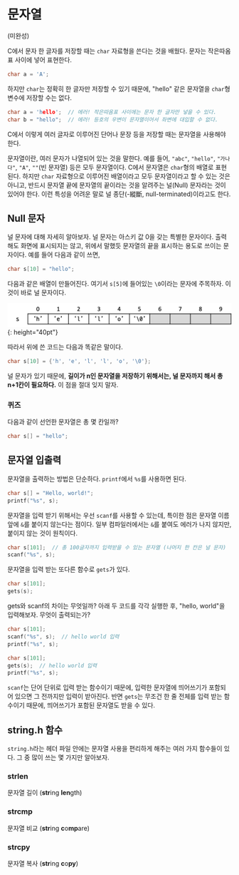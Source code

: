# 문자열

(미완성)

C에서 문자 한 글자를 저장할 때는 `char` 자료형을 쓴다는 것을 배웠다. 문자는 작은따옴표 사이에 넣어 표현한다.

```c++
char a = 'A';
```

하지만 `char`는 정확히 한 글자만 저장할 수 있기 때문에, "hello" 같은 문자열을 `char`형 변수에 저장할 수는 없다.

```c++
char a = 'hello';  // 에러! 작은따옴표 사이에는 문자 한 글자만 넣을 수 있다.
char b = "hello";  // 에러! 등호의 우변이 문자열이어서 좌변에 대입할 수 없다.
```

C에서 이렇게 여러 글자로 이루어진 단어나 문장 등을 저장할 때는 문자열을 사용해야 한다.

문자열이란, 여러 문자가 나열되어 있는 것을 말한다. 예를 들어, `"abc"`, `"hello"`, `"가나다"`, `"A"`, `""`(빈 문자열) 등은 모두 문자열이다. C에서 문자열은 `char`형의 배열로 표현된다. 하지만 `char` 자료형으로 이루어진 배열이라고 모두 문자열이라고 할 수 있는 것은 아니고, 반드시 문자열 끝에 문자열의 끝이라는 것을 알려주는 널(Null) 문자라는 것이 있어야 한다. 이런 특성을 어려운 말로 널 종단(-縱斷, null-terminated)이라고도 한다.

## Null 문자

널 문자에 대해 자세히 알아보자. 널 문자는 아스키 값 0을 갖는 특별한 문자이다. 출력해도 화면에 표시되지는 않고, 위에서 말했듯 문자열의 끝을 표시하는 용도로 쓰이는 문자이다. 예를 들어 다음과 같이 쓰면,

```c++
char s[10] = "hello";
```

다음과 같은 배열이 만들어진다. 여기서 `s[5]`에 들어있는 `\0`이라는 문자에 주목하자. 이것이 바로 널 문자이다.

![문자열](resources/string_ex.png){: height="40pt"}

따라서 위에 쓴 코드는 다음과 똑같은 말이다.

```c++
char s[10] = {'h', 'e', 'l', 'l', 'o', '\0'};
```

널 문자가 있기 때문에, **길이가 n인 문자열을 저장하기 위해서는, 널 문자까지 해서 총 n+1칸이 필요하다.** 이 점을 절대 잊지 말자.

### 퀴즈

다음과 같이 선언한 문자열은 총 몇 칸일까?

```c++
char s[] = "hello";
```

## 문자열 입출력

문자열을 출력하는 방법은 단순하다. `printf`에서 `%s`를 사용하면 된다.
```c++
char s[] = "Hello, world!";
printf("%s", s);
```
문자열을 입력 받기 위해서는 우선 `scanf`를 사용할 수 있는데, 특이한 점은 문자열 이름 앞에 `&`를 붙이지 않는다는 점이다. 일부 컴파일러에서는 `&`를 붙여도 에러가 나지 않지만, 붙이지 않는 것이 원칙이다.
```c++
char s[101];  // 총 100글자까지 입력받을 수 있는 문자열 (나머지 한 칸은 널 문자)
scanf("%s", s);
```
문자열을 입력 받는 또다른 함수로 `gets`가 있다.
```c++
char s[101];
gets(s);
```
gets와 scanf의 차이는 무엇일까? 아래 두 코드를 각각 실행한 후, "hello, world"을 입력해보자. 무엇이 출력되는가?
```c++
char s[101];
scanf("%s", s);  // hello world 입력
printf("%s", s);
```
```c++
char s[101];
gets(s);  // hello world 입력
printf("%s", s);
```
`scanf`는 단어 단위로 입력 받는 함수이기 때문에, 입력한 문자열에 띄어쓰기가 포함되어 있으면 그 전까지만 입력이 받아진다. 반면 `gets`는 무조건 한 줄 전체를 입력 받는 함수이기 때문에, 띄어쓰기가 포함된 문자열도 받을 수 있다.

## string.h 함수

`string.h`라는 헤더 파일 안에는 문자열 사용을 편리하게 해주는 여러 가지 함수들이 있다. 그 중 많이 쓰는 몇 가지만 알아보자.

### strlen

문자열 길이 (**str**ing **len**gth)

### strcmp

문자열 비교 (**str**ing **c**o**mp**are)

### strcpy

문자열 복사 (**str**ing **c**o**py**)
